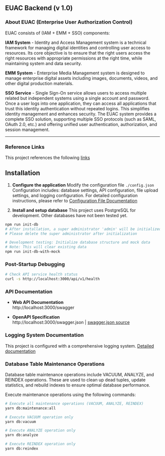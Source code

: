 ## EUAC Backend (v 1.0)

### About EUAC (Enterprise User Authorization Control)

EUAC consists of (IAM + EMM + SSO) components:

**IAM System** - Identity and Access Management system is a technical framework for managing digital identities and controlling user access to resources. Its core objective is to ensure that the right users access the right resources with appropriate permissions at the right time, while maintaining system and data security.

**EMM System** - Enterprise Media Management system is designed to manage enterprise digital assets including images, documents, videos, and other digital production materials.

**SSO Service** - Single Sign-On service allows users to access multiple related but independent systems using a single account and password. Once a user logs into one application, they can access all applications that trust this identity authentication without repeated logins. This simplifies identity management and enhances security. The EUAC system provides a complete SSO solution, supporting multiple SSO protocols (such as SAML, OAuth 2.0, etc.) and offering unified user authentication, authorization, and session management.

---

### Reference Links
This project references the following [links](./Documents/引用链接.md)

## Installation

1. **Configure the application**
   Modify the configuration file `./config.json`
   Configuration includes: database settings, API configuration, file upload settings, and logging configuration.
   For detailed configuration instructions, please refer to [Configuration File Documentation](./Documents/config.json.md)

2. **Install and setup database**
   This project uses PostgreSQL for development. Other databases have not been tested yet.

```bash
npm run init-db
# After installation, a super administrator 'admin' will be initialized
# Please delete the super administrator after initialization

# Development testing: Initialize database structure and mock data
# Note: This will clear existing data
npm run init-db-with-mock
```

### Post-Startup Debugging

```bash
# Check API service health status
curl -s http://localhost:3000/api/v1/health
```

### API Documentation
- **Web API Documentation**  
  http://localhost:3000/swagger

- **OpenAPI Specification**  
  http://localhost:3000/swagger.json | [swagger.json source](./swagger.json)

### Logging System Documentation
This project is configured with a comprehensive logging system. [Detailed documentation](./Documents/日志使用说明.md)

### Database Table Maintenance Operations
Database table maintenance operations include VACUUM, ANALYZE, and REINDEX operations. These are used to clean up dead tuples, update statistics, and rebuild indexes to ensure optimal database performance.

Execute maintenance operations using the following commands:

```bash
# Execute all maintenance operations (VACUUM, ANALYZE, REINDEX)
yarn db:maintenance:all

# Execute VACUUM operation only
yarn db:vacuum

# Execute ANALYZE operation only
yarn db:analyze

# Execute REINDEX operation only
yarn db:reindex
```

